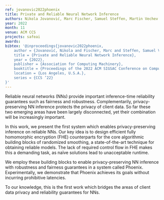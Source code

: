 ```yaml
---
ref: jovanovic2022phoenix
title: Private and Reliable Neural Network Inference
authors: Nikola Jovanović, Marc Fischer, Samuel Steffen, Martin Vechev
year: 2022
month: 11
venue: ACM CCS
projects: safeai
awards:
bibtex: '@inproceedings{jovanovic2022phoenix,
    author = {Jovanović, Nikola and Fischer, Marc and Steffen, Samuel Vechev, Martin},
    title = {Private and Reliable Neural Network Inference},
    year = {2022},
    publisher = {Association for Computing Machinery},
    booktitle = {Proceedings of the 2022 ACM SIGSAC Conference on Computer and Communications Security},
    location = {Los Angeles, U.S.A.},
    series = {CCS ’22}
}'
---
```


Reliable neural networks (NNs) provide important inference-time reliability guarantees such as fairness and robustness. Complementarily, privacy-preserving NN inference protects the privacy of client data. So far these two emerging areas have been largely disconnected, yet their combination will be increasingly important.

In this work, we present the first system which enables privacy-preserving inference on reliable NNs. Our key idea is to design efficient fully homomorphic encryption (FHE) counterparts for the core algorithmic building blocks of randomized smoothing, a state-of-the-art technique for obtaining reliable models. The lack of required control flow in FHE makes this a demanding task, as naïve solutions lead to unacceptable runtime.

We employ these building blocks to enable privacy-preserving NN inference with robustness and fairness guarantees in a system called Phoenix. Experimentally, we demonstrate that Phoenix achieves its goals without incurring prohibitive latencies.

To our knowledge, this is the first work which bridges the areas of client data privacy and reliability guarantees for NNs.
